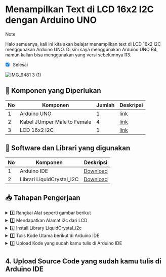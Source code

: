 # Menampilkan Text di LCD 16x2 I2C dengan Arduino UNO
> [!NOTE]
> Halo semuanya, kali ini kita akan belajar menampilkan text di LCD 16x2 I2C menggunakan Arduino UNO. Di sini saya menggunakan Arduino UNO R4, namun kalian bisa menggunakan yang versi sebelumnya R3.

- [x] Selesai

![IMG_9481 3 (1)](https://github.com/altopacademy/Menampilkan-Text-di-LCD-16x2-I2C-dengan-Arduino-UNO/assets/48623013/1a4dbe98-996e-408d-8b85-d5447d4f5b11)

## 📃 Komponen yang Diperlukan
|No | Komponen | Jumlah | Deskripsi |
| --- | --- | --- | --- |
| 1 | Arduino UNO | 1 | [link](https://shope.ee/2LA9ZZRSl4?share_channel_code=2) |
| 2 | Kabel JUmper Male to Female | 4 | [link](https://shope.ee/5V7BLyRKg1?share_channel_code=2) |
| 3 | LCD 16x2 I2C | 1 | [link](https://shope.ee/20XJBdpQrD?share_channel_code=2) |

## 📃 Software dan Librari yang digunakan
|No | Komponen | Deskripsi |
| --- | --- | --- |
| 1 | Arduino IDE | [Download](https://www.arduino.cc/en/software) |
| 2 | Librari LiquidCrystal_I2C | [Download](https://downloads.arduino.cc/libraries/github.com/marcoschwartz/LiquidCrystal_I2C-1.1.2.zip?_gl=1*hwesa7*_ga*MjkyMTI4NTA4LjE2OTc5NDMyNjE.*_ga_NEXN8H46L5*MTcwODMxMjkyNy40NS4xLjE3MDgzMTMwNjguMC4wLjA.*_fplc*b3N1eGVMdnRIQSUyQlREUjV1YjVpQ1A5VXZsU3YweE1aWmlyU2h0MjhFOUNLZW9xaW01MkdHcVdpNGVOdVhWaGhPNnRFJTJCSlZKWHFwSzFMcjRzJTJGZ0FvZnNqNmVlWnlIQXpjSngxZGd0MUlnMXNWdzB6MndjcXRDUlBpWGhrWVZBJTNEJTNE) |

## 📥 Tahapan Pengerjaan


<details>
<summary>1️⃣ Rangkai Alat seperti gambar berikut</summary>



![Fantastic Jarv-Vihelmo (1)](https://github.com/altopacademy/Menampilkan-Text-di-LCD-16x2-I2C-dengan-Arduino-UNO/assets/48623013/f5e8e3f7-fded-4d0d-9084-83b9bb0939e9)
</details>

<details>
<summary>2️⃣ Mendapatkan Alamat i2c dari LCD</summary>

### Jalankan Kode berikut di Arduino IDE setelah merangkai alat

  ```C++
#include <Wire.h>
 
void setup() {
  Wire.begin();
  Serial.begin(115200);
  Serial.println("\nI2C Scanner");
}
 
void loop() {
  byte error, address;
  int nDevices;
  Serial.println("Scanning...");
  nDevices = 0;
  for(address = 1; address < 127; address++ ) {
    Wire.beginTransmission(address);
    error = Wire.endTransmission();
    if (error == 0) {
      Serial.print("I2C device found at address 0x");
      if (address<16) {
        Serial.print("0");
      }
      Serial.println(address,HEX);
      nDevices++;
    }
    else if (error==4) {
      Serial.print("Unknow error at address 0x");
      if (address<16) {
        Serial.print("0");
      }
      Serial.println(address,HEX);
    }    
  }
  if (nDevices == 0) {
    Serial.println("No I2C devices found\n");
  }
  else {
    Serial.println("done\n");
  }
  delay(5000);          
}
```
### Setelah berhasil upload, buka serial monitor untuk melihat hasil nya. 0x27 adakah alamat i2c nya. Copy dan paste alamat tersebut nanti di Kode Program Utama
![Screenshot 2024-02-19 at 12 25 22](https://github.com/altopacademy/Menampilkan-Text-di-LCD-16x2-I2C-dengan-Arduino-UNO/assets/48623013/bce8a980-e0d6-47a5-9916-db648087d6cc)

</details>


<details>
<summary>2️⃣ Install Library LiquidCrystal_i2c </summary>



  - Download Librari LiquidCrystal di atas
  - Masuk ke software Arduino IDE, pilih Sketch > Include Library > add .ZIP Library
  - 
![Screenshot 2024-02-19 at 11 28 19](https://github.com/altopacademy/Menampilkan-Text-di-LCD-16x2-I2C-dengan-Arduino-UNO/assets/48623013/8441bcdf-02bc-484c-887a-0226a1717a41)
  - Pilih File zip yang sudah kamu download di langkah 1
  - Klik Open dan jika berhasil akan muncul tulisan " Library installed "
</details>

<details>
<summary>3️⃣ Tulis Kode Utama berikut di Arduino IDE</summary>

  ```C++
#include <LiquidCrystal_I2C.h>
LiquidCrystal_I2C lcd(0x27, 16, 2);  

void setup(){
  lcd.init();                    
  lcd.backlight();
}

void loop(){
  lcd.setCursor(0, 0);
  lcd.print("Selamat pagii");
  delay(1000);
  lcd.clear();
  lcd.setCursor(1,1);
  lcd.print("Semangat senin !!");
  delay(1000);
  lcd.clear(); 
}
```

</details>

<details>
<summary>3️⃣ Upload Kode yang sudah kamu tulis di Arduino IDE</summary>

</details>


## 


## 4. Upload Source Code yang sudah kamu tulis di Arduino IDE


